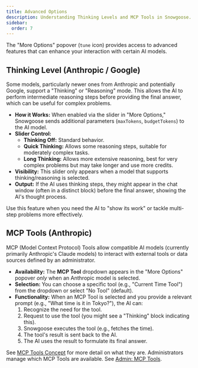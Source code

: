 ```yaml
---
title: Advanced Options
description: Understanding Thinking Levels and MCP Tools in Snowgoose.
sidebar:
  order: 7
---
```


The "More Options" popover (`tune` icon) provides access to advanced features that can enhance your interaction with certain AI models.

## Thinking Level (Anthropic / Google)

Some models, particularly newer ones from Anthropic and potentially Google, support a "Thinking" or "Reasoning" mode. This allows the AI to perform intermediate reasoning steps before providing the final answer, which can be useful for complex problems.

- **How it Works:** When enabled via the slider in "More Options," Snowgoose sends additional parameters (`maxTokens`, `budgetTokens`) to the AI model.
- **Slider Control:**
  - **Thinking Off:** Standard behavior.
  - **Quick Thinking:** Allows some reasoning steps, suitable for moderately complex tasks.
  - **Long Thinking:** Allows more extensive reasoning, best for very complex problems but may take longer and use more credits.
- **Visibility:** This slider only appears when a model that supports thinking/reasoning is selected.
- **Output:** If the AI uses thinking steps, they might appear in the chat window (often in a distinct block) before the final answer, showing the AI's thought process.

Use this feature when you need the AI to "show its work" or tackle multi-step problems more effectively.

## MCP Tools (Anthropic)

MCP (Model Context Protocol) Tools allow compatible AI models (currently primarily Anthropic's Claude models) to interact with external tools or data sources defined by an administrator.

- **Availability:** The **MCP Tool** dropdown appears in the "More Options" popover _only_ when an Anthropic model is selected.
- **Selection:** You can choose a specific tool (e.g., "Current Time Tool") from the dropdown or select "No Tool" (default).
- **Functionality:** When an MCP Tool is selected and you provide a relevant prompt (e.g., "What time is it in Tokyo?"), the AI can:
  1.  Recognize the need for the tool.
  2.  Request to use the tool (you might see a "Thinking" block indicating this).
  3.  Snowgoose executes the tool (e.g., fetches the time).
  4.  The tool's result is sent back to the AI.
  5.  The AI uses the result to formulate its final answer.

See [MCP Tools Concept](../concepts/mcp-tools/) for more detail on what they are. Administrators manage which MCP Tools are available. See [Admin: MCP Tools](../admin/mcp-tools/).
